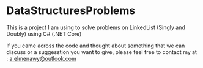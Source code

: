 # DataStructuresProblems
This is a project I am using to solve problems on LinkedList (Singly and Doubly) using C# (.NET Core)

If you came across the code and thought about something that we can discuss or a suggesstion you want to give, please feel free to contact my at : a.elmenawy@outlook.com